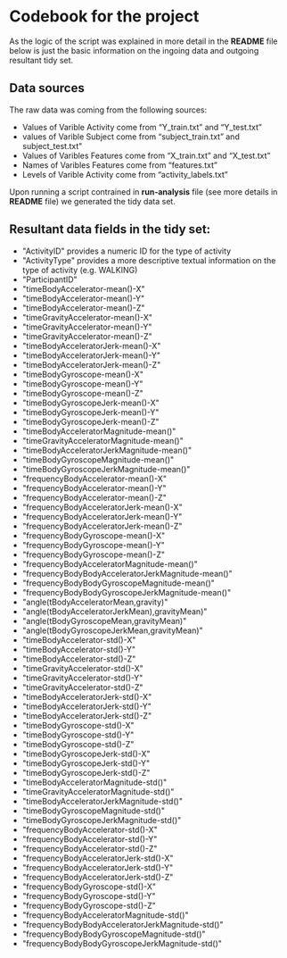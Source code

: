 # Codebook for the project
As the logic of the script was explained in more detail in the **README** file below is just the basic information on the ingoing data and outgoing resultant tidy set.

## Data sources

The raw data was coming from the following sources:  
* Values of Varible Activity come from “Y_train.txt” and “Y_test.txt”
* values of Varible Subject come from “subject_train.txt” and subject_test.txt"
* Values of Varibles Features come from “X_train.txt” and “X_test.txt”
* Names of Varibles Features come from “features.txt”
* Levels of Varible Activity come from “activity_labels.txt”

Upon running a script contrained in **run-analysis** file (see more details in **README** file) we generated the tidy data set.

## Resultant data fields in the tidy set:
* "ActivityID" provides a numeric ID for the type of activity
* "ActivityType" provides a more descriptive textual information on the type of activity (e.g. WALKING)
* "ParticipantID"
* "timeBodyAccelerator-mean()-X"
* "timeBodyAccelerator-mean()-Y"
* "timeBodyAccelerator-mean()-Z"
* "timeGravityAccelerator-mean()-X"
* "timeGravityAccelerator-mean()-Y"
* "timeGravityAccelerator-mean()-Z"
* "timeBodyAcceleratorJerk-mean()-X"
* "timeBodyAcceleratorJerk-mean()-Y"
* "timeBodyAcceleratorJerk-mean()-Z"
* "timeBodyGyroscope-mean()-X"
* "timeBodyGyroscope-mean()-Y"
* "timeBodyGyroscope-mean()-Z"
* "timeBodyGyroscopeJerk-mean()-X"
* "timeBodyGyroscopeJerk-mean()-Y"
* "timeBodyGyroscopeJerk-mean()-Z"
* "timeBodyAcceleratorMagnitude-mean()"
* "timeGravityAcceleratorMagnitude-mean()"
* "timeBodyAcceleratorJerkMagnitude-mean()"
* "timeBodyGyroscopeMagnitude-mean()"
* "timeBodyGyroscopeJerkMagnitude-mean()"
* "frequencyBodyAccelerator-mean()-X"
* "frequencyBodyAccelerator-mean()-Y"
* "frequencyBodyAccelerator-mean()-Z"
* "frequencyBodyAcceleratorJerk-mean()-X"
* "frequencyBodyAcceleratorJerk-mean()-Y"
* "frequencyBodyAcceleratorJerk-mean()-Z"
* "frequencyBodyGyroscope-mean()-X"
* "frequencyBodyGyroscope-mean()-Y"
* "frequencyBodyGyroscope-mean()-Z"
* "frequencyBodyAcceleratorMagnitude-mean()"
* "frequencyBodyBodyAcceleratorJerkMagnitude-mean()"
* "frequencyBodyBodyGyroscopeMagnitude-mean()"
* "frequencyBodyBodyGyroscopeJerkMagnitude-mean()"
* "angle(tBodyAcceleratorMean,gravity)"
* "angle(tBodyAcceleratorJerkMean),gravityMean)"
* "angle(tBodyGyroscopeMean,gravityMean)"
* "angle(tBodyGyroscopeJerkMean,gravityMean)"
* "timeBodyAccelerator-std()-X"
* "timeBodyAccelerator-std()-Y"
* "timeBodyAccelerator-std()-Z"
* "timeGravityAccelerator-std()-X"
* "timeGravityAccelerator-std()-Y"
* "timeGravityAccelerator-std()-Z"
* "timeBodyAcceleratorJerk-std()-X"
* "timeBodyAcceleratorJerk-std()-Y"
* "timeBodyAcceleratorJerk-std()-Z"
* "timeBodyGyroscope-std()-X"
* "timeBodyGyroscope-std()-Y"
* "timeBodyGyroscope-std()-Z"
* "timeBodyGyroscopeJerk-std()-X"
* "timeBodyGyroscopeJerk-std()-Y"
* "timeBodyGyroscopeJerk-std()-Z"
* "timeBodyAcceleratorMagnitude-std()"
* "timeGravityAcceleratorMagnitude-std()"
* "timeBodyAcceleratorJerkMagnitude-std()"
* "timeBodyGyroscopeMagnitude-std()"
* "timeBodyGyroscopeJerkMagnitude-std()"
* "frequencyBodyAccelerator-std()-X"
* "frequencyBodyAccelerator-std()-Y"
* "frequencyBodyAccelerator-std()-Z"
* "frequencyBodyAcceleratorJerk-std()-X"
* "frequencyBodyAcceleratorJerk-std()-Y"
* "frequencyBodyAcceleratorJerk-std()-Z"
* "frequencyBodyGyroscope-std()-X"
* "frequencyBodyGyroscope-std()-Y"
* "frequencyBodyGyroscope-std()-Z"
* "frequencyBodyAcceleratorMagnitude-std()"
* "frequencyBodyBodyAcceleratorJerkMagnitude-std()"
* "frequencyBodyBodyGyroscopeMagnitude-std()"
* "frequencyBodyBodyGyroscopeJerkMagnitude-std()"
